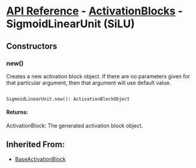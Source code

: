 # [API Reference](../../API.md) - [ActivationBlocks](../ActivationBlocks.md) - SigmoidLinearUnit (SiLU)

## Constructors

### new()

Creates a new activation block object. If there are no parameters given for that particular argument, then that argument will use default value.

```

SigmoidLinearUnit.new(): ActivationBlockObject

```

#### Returns:

ActivationBlock: The generated activation block object.

## Inherited From:

* [BaseActivationBlock](BaseActivationBlock.md)
